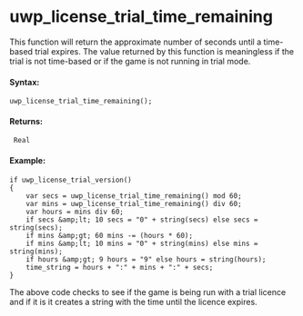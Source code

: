 # uwp_license_trial_time_remaining

This function will return the approximate number of seconds until a
time-based trial expires. The value returned by this function is
meaningless if the trial is not time-based or if the game is not running
in trial mode.

#### Syntax:

``` gml
uwp_license_trial_time_remaining();
```

#### Returns:

``` gml
 Real
```

#### Example:

``` gml
if uwp_license_trial_version()
{
    var secs = uwp_license_trial_time_remaining() mod 60;
    var mins = uwp_license_trial_time_remaining() div 60;
    var hours = mins div 60;
    if secs &amp;lt; 10 secs = "0" + string(secs) else secs = string(secs);
    if mins &amp;gt; 60 mins -= (hours * 60);
    if mins &amp;lt; 10 mins = "0" + string(mins) else mins = string(mins);
    if hours &amp;gt; 9 hours = "9" else hours = string(hours);
    time_string = hours + ":" + mins + ":" + secs;
}
```

The above code checks to see if the game is being run with a trial
licence and if it is it creates a string with the time until the licence
expires.
